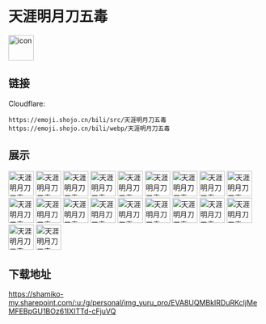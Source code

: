 # 天涯明月刀五毒
<img src="https://emoji.shojo.cn/bili/src/天涯明月刀五毒/icon.png" width="50" height="50" alt="icon">

## 链接
Cloudflare:
```
https://emoji.shojo.cn/bili/src/天涯明月刀五毒
https://emoji.shojo.cn/bili/webp/天涯明月刀五毒
```
## 展示
<img src="https://emoji.shojo.cn/bili/src/天涯明月刀五毒/天涯明月刀五毒-比心.png" width="50" height="50" alt="天涯明月刀五毒-比心">
<img src="https://emoji.shojo.cn/bili/src/天涯明月刀五毒/天涯明月刀五毒-吃瓜.png" width="50" height="50" alt="天涯明月刀五毒-吃瓜">
<img src="https://emoji.shojo.cn/bili/src/天涯明月刀五毒/天涯明月刀五毒-冲鸭.png" width="50" height="50" alt="天涯明月刀五毒-冲鸭">
<img src="https://emoji.shojo.cn/bili/src/天涯明月刀五毒/天涯明月刀五毒-得意.png" width="50" height="50" alt="天涯明月刀五毒-得意">
<img src="https://emoji.shojo.cn/bili/src/天涯明月刀五毒/天涯明月刀五毒-干杯.png" width="50" height="50" alt="天涯明月刀五毒-干杯">
<img src="https://emoji.shojo.cn/bili/src/天涯明月刀五毒/天涯明月刀五毒-击掌.png" width="50" height="50" alt="天涯明月刀五毒-击掌">
<img src="https://emoji.shojo.cn/bili/src/天涯明月刀五毒/天涯明月刀五毒-锦鲤光环.png" width="50" height="50" alt="天涯明月刀五毒-锦鲤光环">
<img src="https://emoji.shojo.cn/bili/src/天涯明月刀五毒/天涯明月刀五毒-氪.png" width="50" height="50" alt="天涯明月刀五毒-氪">
<img src="https://emoji.shojo.cn/bili/src/天涯明月刀五毒/天涯明月刀五毒-流汗.png" width="50" height="50" alt="天涯明月刀五毒-流汗">
<img src="https://emoji.shojo.cn/bili/src/天涯明月刀五毒/天涯明月刀五毒-麻了.png" width="50" height="50" alt="天涯明月刀五毒-麻了">
<img src="https://emoji.shojo.cn/bili/src/天涯明月刀五毒/天涯明月刀五毒-破防.png" width="50" height="50" alt="天涯明月刀五毒-破防">
<img src="https://emoji.shojo.cn/bili/src/天涯明月刀五毒/天涯明月刀五毒-闪亮登场.png" width="50" height="50" alt="天涯明月刀五毒-闪亮登场">
<img src="https://emoji.shojo.cn/bili/src/天涯明月刀五毒/天涯明月刀五毒-上班.png" width="50" height="50" alt="天涯明月刀五毒-上班">
<img src="https://emoji.shojo.cn/bili/src/天涯明月刀五毒/天涯明月刀五毒-生气.png" width="50" height="50" alt="天涯明月刀五毒-生气">
<img src="https://emoji.shojo.cn/bili/src/天涯明月刀五毒/天涯明月刀五毒-酸.png" width="50" height="50" alt="天涯明月刀五毒-酸">
<img src="https://emoji.shojo.cn/bili/src/天涯明月刀五毒/天涯明月刀五毒-天下第一.png" width="50" height="50" alt="天涯明月刀五毒-天下第一">
<img src="https://emoji.shojo.cn/bili/src/天涯明月刀五毒/天涯明月刀五毒-舔.png" width="50" height="50" alt="天涯明月刀五毒-舔">
<img src="https://emoji.shojo.cn/bili/src/天涯明月刀五毒/天涯明月刀五毒-问号.png" width="50" height="50" alt="天涯明月刀五毒-问号">
<img src="https://emoji.shojo.cn/bili/src/天涯明月刀五毒/天涯明月刀五毒-羡慕.png" width="50" height="50" alt="天涯明月刀五毒-羡慕">
<img src="https://emoji.shojo.cn/bili/src/天涯明月刀五毒/天涯明月刀五毒-赞.png" width="50" height="50" alt="天涯明月刀五毒-赞">

## 下载地址

https://shamiko-my.sharepoint.com/:u:/g/personal/img_yuru_pro/EVA8UQMBkIRDuRKcIjMeMFEBpGU1BOz61IXITTd-cFjuVQ